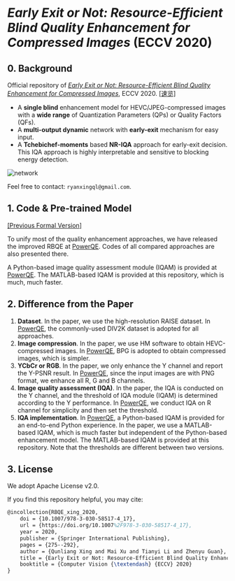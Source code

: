 # *Early Exit or Not: Resource-Efficient Blind Quality Enhancement for Compressed Images* (ECCV 2020)

## 0. Background

Official repository of [*Early Exit or Not: Resource-Efficient Blind Quality Enhancement for Compressed Images*](https://arxiv.org/abs/2006.16581), ECCV 2020. [[速览]](https://github.com/RyanXingQL/Blog/blob/main/posts/rbqe.md)

- A **single blind** enhancement model for HEVC/JPEG-compressed images with a **wide range** of Quantization Parameters (QPs) or Quality Factors (QFs).
- A **multi-output dynamic** network with **early-exit** mechanism for easy input.
- A **Tchebichef-moments** based **NR-IQA** approach for early-exit decision. This IQA approach is highly interpretable and sensitive to blocking energy detection.

![network](https://user-images.githubusercontent.com/34084019/105739729-637dd200-5f73-11eb-923a-bb67ee9959eb.png)

Feel free to contact: `ryanxingql@gmail.com`.

## 1. Code & Pre-trained Model

[[Previous Formal Version]](https://github.com/RyanXingQL/RBQE/tree/34c961d4df7dea3882297601836b245d0b552739)

To unify most of the quality enhancement approaches, we have released the improved RBQE at [PowerQE](https://github.com/RyanXingQL/PowerQE). Codes of all compared approaches are also presented there.

A Python-based image quality assessment module (IQAM) is provided at [PowerQE](https://github.com/RyanXingQL/PowerQE). The MATLAB-based IQAM is provided at this repository, which is much, much faster.

## 2. Difference from the Paper

1. **Dataset**. In the paper, we use the high-resolution RAISE dataset. In [PowerQE](https://github.com/RyanXingQL/PowerQE), the commonly-used DIV2K dataset is adopted for all approaches.
2. **Image compression**. In the paper, we use HM software to obtain HEVC-compressed images. In [PowerQE](https://github.com/RyanXingQL/PowerQE), BPG is adopted to obtain compressed images, which is simpler.
3. **YCbCr or RGB**. In the paper, we only enhance the Y channel and report the Y-PSNR result. In [PowerQE](https://github.com/RyanXingQL/PowerQE), since the input images are with PNG format, we enhance all R, G and B channels.
4. **Image quality assessment (IQA)**. In the paper, the IQA is conducted on the Y channel, and the threshold of IQA module (IQAM) is determined according to the Y performance. In [PowerQE](https://github.com/RyanXingQL/PowerQE), we conduct IQA on R channel for simplicity and then set the threshold.
5. **IQA implementation**. In [PowerQE](https://github.com/RyanXingQL/PowerQE), a Python-based IQAM is provided for an end-to-end Python experience. In the paper, we use a MATLAB-based IQAM, which is much faster but independent of the Python-based enhancement model. The MATLAB-based IQAM is provided at this repository. Note that the thresholds are different between two versions.

## 3. License

We adopt Apache License v2.0.

If you find this repository helpful, you may cite:

```tex
@incollection{RBQE_xing_2020,
	doi = {10.1007/978-3-030-58517-4_17},
	url = {https://doi.org/10.1007%2F978-3-030-58517-4_17},
	year = 2020,
	publisher = {Springer International Publishing},
	pages = {275--292},
	author = {Qunliang Xing and Mai Xu and Tianyi Li and Zhenyu Guan},
	title = {Early Exit or Not: Resource-Efficient Blind Quality Enhancement for Compressed Images},
	booktitle = {Computer Vision {\textendash} {ECCV} 2020}
}
```

